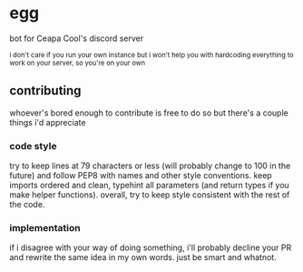 # egg
bot for Ceapa Cool's discord server&nbsp;

<sub>i don't care if you run your own instance but i won't help you with hardcoding everything to work on your server, so you're on your own</sub>

## contributing
whoever's bored enough to contribute is free to do so but there's a couple things i'd appreciate

### code style
try to keep lines at 79 characters or less (will probably change to 100 in the future) and follow PEP8 with names and other style conventions. keep imports ordered and clean, typehint all parameters (and return types if you make helper functions). overall, try to keep style consistent with the rest of the code.

### implementation
if i disagree with your way of doing something, i'll probably decline your PR and rewrite the same idea in my own words. just be smart and whatnot.
